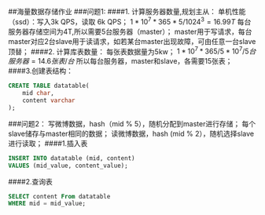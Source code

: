 ##海量数据存储作业
###问题1:
####1. 计算服务器数量,规划主从：
单机性能（ssd）：写入3k QPS，读取 6k QPS；
$1*10^{7}*365*5/1024^3=16.99T$ 
每台服务器存储空间为4T,所以需要5台服务器（master）；
master用于写请求，每台master对应2台slave用于读请求，如若某台master出现故障，可由任意一台slave顶替；
####2. 计算库表数量：
每张表数据量为5kw；
$1*10^7*365/5*10^7/5台服务器=14.6张表/台$
所以每台服务器，master和slave，各需要15张表；
####3.创建表结构：
```SQL
CREATE TABLE datatable(
    mid char,
    content varchar
);
```
###问题2：
写微博数据，hash（mid % 5），随机分配到master进行存储；
每个slave储存与master相同的数据；
读微博数据，hash (mid % 2），随机选择slave进行读取；
####1.插入表
```SQL
INSERT INTO datatable (mid, content)
VALUES (mid_value, content_value);
```
####2.查询表
```SQL
SELECT content From datatable
WHERE mid = mid_value;
```
